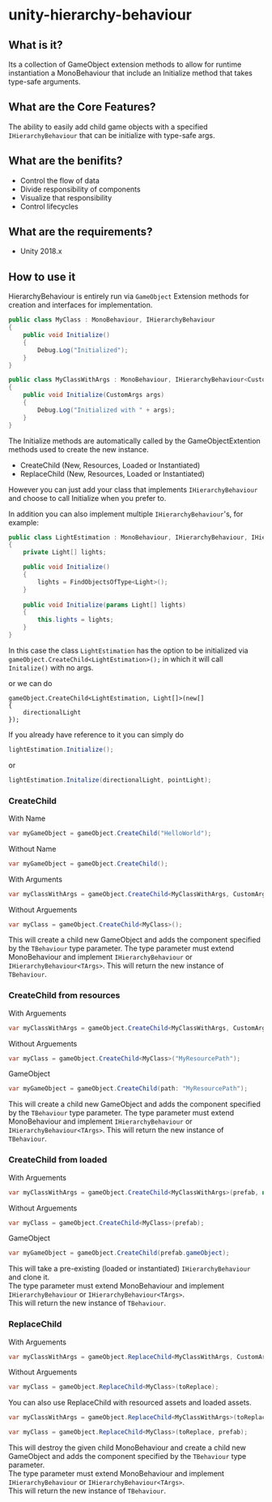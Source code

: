 # unity-hierarchy-behaviour

## What is it?
Its a collection of GameObject extension methods to allow for runtime instantiation a MonoBehaviour that include an Initialize method that takes type-safe arguments.

## What are the Core Features?
The ability to easily add child game objects with a specified `IHierarchyBehaviour` that can be initialize with type-safe args.

## What are the benifits?
 * Control the flow of data
 * Divide responsibility of components
 * Visualize that responsibility
 * Control lifecycles

## What are the requirements?
 * Unity 2018.x

## How to use it
HierarchyBehaviour is entirely run via `GameObject` Extension methods for creation and interfaces for implementation.

```c#
public class MyClass : MonoBehaviour, IHierarchyBehaviour
{
    public void Initialize()
    {
        Debug.Log("Initialized");
    }
}
```
```c#
public class MyClassWithArgs : MonoBehaviour, IHierarchyBehaviour<CustomArgs>
{
    public void Initialize(CustomArgs args)
    {
        Debug.Log("Initialized with " + args);
    }
}
```

The Initialize methods are automatically called by the GameObjectExtention methods used to create the new instance.
- CreateChild (New, Resources, Loaded or Instantiated)
- ReplaceChild (New, Resources, Loaded or Instantiated)

However you can just add your class that implements `IHierarchyBehaviour` and choose to call Initialize when you prefer to.

In addition you can also implement multiple `IHierarchyBehaviour`'s, for example:
```c#
public class LightEstimation : MonoBehaviour, IHierarchyBehaviour, IHierarchyBehaviour<Light[]>
{
    private Light[] lights;

    public void Initialize()
    {
        lights = FindObjectsOfType<Light>();
    }
    
    public void Initialize(params Light[] lights)
    {
        this.lights = lights;
    }
}
```
In this case the class `LightEstimation` has the option to be initialized via  
`gameObject.CreateChild<LightEstimation>();` in which it will call `Initalize()` with no args.  

or we can do  
```
gameObject.CreateChild<LightEstimation, Light[]>(new[]
{
    directionalLight
});
```
If you already have reference to it you can simply do  
```c#
lightEstimation.Initialize();
```
or  
```c#
lightEstimation.Initalize(directionalLight, pointLight);
```

### CreateChild

With Name
```C#
var myGameObject = gameObject.CreateChild("HelloWorld");
```
Without Name
```C#
var myGameObject = gameObject.CreateChild();
```

With Arguments
```C#
var myClassWithArgs = gameObject.CreateChild<MyClassWithArgs, CustomArgs>(new CustomArgs("HelloWorld"));
```
Without Arguements
```C#
var myClass = gameObject.CreateChild<MyClass>();
```

This will create a child new GameObject and adds the component specified by the `TBehaviour` type parameter.
The type parameter must extend MonoBehaviour and implement `IHierarchyBehaviour` or `IHierarchyBehaviour<TArgs>`.
This will return the new instance of `TBehaviour`.

### CreateChild from resources
With Arguements
```C#
var myClassWithArgs = gameObject.CreateChild<MyClassWithArgs, CustomArgs>("MyResourcePath", new CustomArgs("HelloWorld"));
```
Without Arguements
```C#
var myClass = gameObject.CreateChild<MyClass>("MyResourcePath");
```
GameObject
```C#
var myGameObject = gameObject.CreateChild(path: "MyResourcePath");
```

This will create a child new GameObject and adds the component specified by the `TBehaviour` type parameter.
The type parameter must extend MonoBehaviour and implement `IHierarchyBehaviour` or `IHierarchyBehaviour<TArgs>`.
This will return the new instance of `TBehaviour`.

### CreateChild from loaded
With Arguements
```C#
var myClassWithArgs = gameObject.CreateChild<MyClassWithArgs>(prefab, new CustomArgs("HelloWorld"));
```
Without Arguements
```C#
var myClass = gameObject.CreateChild<MyClass>(prefab);
```
GameObject
```C#
var myGameObject = gameObject.CreateChild(prefab.gameObject);
```

This will take a pre-existing (loaded or instantiated) `IHierarchyBehaviour` and clone it.  
The type parameter must extend MonoBehaviour and implement `IHierarchyBehaviour` or `IHierarchyBehaviour<TArgs>`.  
This will return the new instance of `TBehaviour`.


### ReplaceChild
With Arguements
```C#
var myClassWithArgs = gameObject.ReplaceChild<MyClassWithArgs, CustomArgs>(toReplace, new CustomArgs("HelloWorld"));
```
Without Arguements
```C#
var myClass = gameObject.ReplaceChild<MyClass>(toReplace);
```

You can also use ReplaceChild with resourced assets and loaded assets.
```C#
var myClassWithArgs = gameObject.ReplaceChild<MyClassWithArgs>(toReplace, "MyResourcePath");
```
```C#
var myClass = gameObject.ReplaceChild<MyClass>(toReplace, prefab);
```

This will destroy the given child MonoBehaviour and create a child new GameObject and adds the component specified by the `TBehaviour` type parameter.  
The type parameter must extend MonoBehaviour and implement `IHierarchyBehaviour` or `IHierarchyBehaviour<TArgs>`.  
This will return the new instance of `TBehaviour`.  
